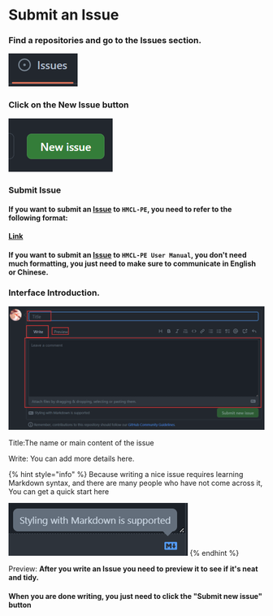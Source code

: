 # Submit an Issue

### Find a repositories and go to the Issues section.

![](<../../.gitbook/assets/image (22).png>)

### Click on the New Issue button

![](<../../.gitbook/assets/image (13).png>)

### Submit Issue

#### If you **want to** submit an [Issue](https://github.com/Tungstend/HMCL-PE-CN/issues) to `HMCL-PE`, you need to refer to the following format:

****[**Link**](https://github.com/Tungstend/HMCL-PE-CN/issues)****

#### If you **want to** submit an [Issue](https://github.com/panda-lsy/HMCL-PE-User-Manual/issues/new) to `HMCL-PE User Manual`, you don't need much formatting, you just need to make sure to communicate in English or Chinese.

### Interface Introduction.

![](<../../.gitbook/assets/image (5).png>)

Title:The name or main content of the issue

Write: You can add more details here.

{% hint style="info" %}
Because writing a nice issue requires learning Markdown syntax, and there are many people who have not come across it, You can get a quick start here

![](<../../.gitbook/assets/image (1).png>)
{% endhint %}

Preview: **After you write an Issue you need to preview it to see if it's neat and tidy.**

#### When you are done writing, you just need to click the "Submit new issue" button
